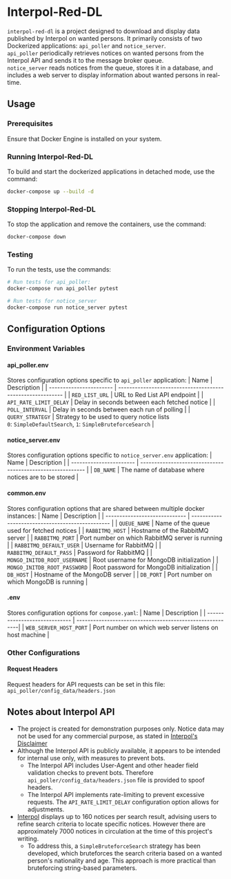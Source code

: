 # Interpol-Red-DL


`interpol-red-dl` is a project designed to download and display data published by Interpol on wanted persons. It primarily consists of two Dockerized applications: `api_poller` and `notice_server`.  
`api_poller` periodically retrieves notices on wanted persons from the Interpol API and sends it to the message broker queue.  
`notice_server` reads notices from the queue, stores it in a database, and includes a web server to display information about wanted persons in real-time.

## Usage

### Prerequisites
Ensure that Docker Engine is installed on your system.

### Running Interpol-Red-DL
To build and start the dockerized applications in detached mode, use the command:
```bash
docker-compose up --build -d
```
### Stopping Interpol-Red-DL
To stop the application and remove the containers, use the command:
```bash
docker-compose down
```
### Testing
To run the tests, use the commands:
```bash
# Run tests for api_poller:
docker-compose run api_poller pytest

# Run tests for notice_server
docker-compose run notice_server pytest
```

## Configuration Options
### Environment Variables
#### api_poller.env
Stores configuration options specific to `api_poller` application:
| Name                    | Description                                                |
| ----------------------- | ---------------------------------------------------------- |
| `RED_LIST_URL`          | URL to Red List API endpoint                           |
| `API_RATE_LIMIT_DELAY`  | Delay in seconds between each fetched notice           |
| `POLL_INTERVAL`         | Delay in seconds between each run of polling           |
| `QUERY_STRATEGY`        | Strategy to be used to query notice lists <br>`0`: `SimpleDefaultSearch`, `1`: `SimpleBruteforceSearch` |


#### notice_server.env
Stores configuration options specific to `notice_server.env` application:
| Name                    | Description                                                |
| ----------------------- | ---------------------------------------------------------- |
| `DB_NAME`               | The name of database where notices are to be stored        |

#### common.env
Stores configuration options that are shared between multiple docker instances:
| Name                          | Description                                      |
| ----------------------------- | ------------------------------------------------ |
| `QUEUE_NAME`                  | Name of the queue used for fetched notices  |
| `RABBITMQ_HOST`               | Hostname of the RabbitMQ server             |
| `RABBITMQ_PORT`               | Port number on which RabbitMQ server is running |
| `RABBITMQ_DEFAULT_USER`       | Username for RabbitMQ                       |
| `RABBITMQ_DEFAULT_PASS`       | Password for RabbitMQ                       |
| `MONGO_INITDB_ROOT_USERNAME`  | Root username for MongoDB initialization    |
| `MONGO_INITDB_ROOT_PASSWORD`  | Root password for MongoDB initialization    |
| `DB_HOST`                     | Hostname of the MongoDB server              |
| `DB_PORT`                     | Port number on which MongoDB is running     |


#### .env
Stores configuration options for `compose.yaml`:
| Name                          | Description                                              |
| ----------------------------- | ---------------------------------------------------------|
| `WEB_SERVER_HOST_PORT`        | Port number on which web server listens on host machine  |

### Other Configurations
#### Request Headers
Request headers for API requests can be set in this file: `api_poller/config_data/headers.json`

## Notes about Interpol API
- The project is created for demonstration purposes only. Notice data may not be used for any commercial purpose, as stated in [Interpol's Disclaimer](https://www.interpol.int/How-we-work/Notices/Red-Notices/View-Red-Notices)
- Although the Interpol API is publicly available, it appears to be intended for internal use only, with measures to prevent bots.
	- The Interpol API includes User-Agent and other header field validation checks to prevent bots. Therefore `api_poller/config_data/headers.json` file is provided to spoof headers.
	- The Interpol API implements rate-limiting to prevent excessive requests. The `API_RATE_LIMIT_DELAY` configuration option allows for adjustments.
- [Interpol](https://www.interpol.int/How-we-work/Notices/Red-Notices/View-Red-Notices) displays up to 160 notices per search result, advising users to refine search criteria to locate specific notices. However there are approximately 7000 notices in circulation at the time of this project's writing.
	- To address this, a `SimpleBruteforceSearch` strategy has been developed, which bruteforces the search criteria based on a wanted person's nationality and age. This approach is more practical than bruteforcing string-based parameters.